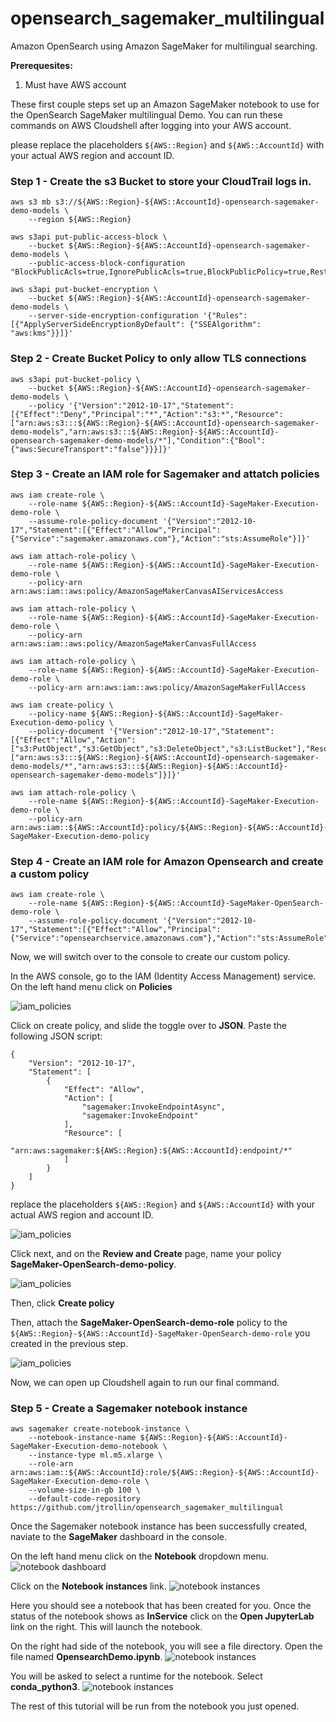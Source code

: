 # opensearch_sagemaker_multilingual
Amazon OpenSearch using Amazon SageMaker for multilingual searching.

 **Prerequesites:**
 1. Must have AWS account

These first couple steps set up an Amazon SageMaker notebook to use for the OpenSearch SageMaker multilingual Demo. You can run these commands on AWS Cloudshell after logging into your AWS account.

please replace the placeholders ```${AWS::Region}``` and ```${AWS::AccountId}``` with your actual AWS region and account ID.

### Step 1 - Create the s3 Bucket to store your CloudTrail logs in.
```
aws s3 mb s3://${AWS::Region}-${AWS::AccountId}-opensearch-sagemaker-demo-models \
    --region ${AWS::Region} 
```
```
aws s3api put-public-access-block \
    --bucket ${AWS::Region}-${AWS::AccountId}-opensearch-sagemaker-demo-models \
    --public-access-block-configuration "BlockPublicAcls=true,IgnorePublicAcls=true,BlockPublicPolicy=true,RestrictPublicBuckets=true"
```
```
aws s3api put-bucket-encryption \
    --bucket ${AWS::Region}-${AWS::AccountId}-opensearch-sagemaker-demo-models \
    --server-side-encryption-configuration '{"Rules": [{"ApplyServerSideEncryptionByDefault": {"SSEAlgorithm": "aws:kms"}}]}'
```
### Step 2 - Create Bucket Policy to only allow TLS connections
```
aws s3api put-bucket-policy \
    --bucket ${AWS::Region}-${AWS::AccountId}-opensearch-sagemaker-demo-models \
    --policy '{"Version":"2012-10-17","Statement":[{"Effect":"Deny","Principal":"*","Action":"s3:*","Resource":["arn:aws:s3:::${AWS::Region}-${AWS::AccountId}-opensearch-sagemaker-demo-models","arn:aws:s3:::${AWS::Region}-${AWS::AccountId}-opensearch-sagemaker-demo-models/*"],"Condition":{"Bool":{"aws:SecureTransport":"false"}}}]}'
```
### Step 3 - Create an IAM role for Sagemaker and attatch policies
```
aws iam create-role \
    --role-name ${AWS::Region}-${AWS::AccountId}-SageMaker-Execution-demo-role \
    --assume-role-policy-document '{"Version":"2012-10-17","Statement":[{"Effect":"Allow","Principal":{"Service":"sagemaker.amazonaws.com"},"Action":"sts:AssumeRole"}]}'
```
```
aws iam attach-role-policy \
    --role-name ${AWS::Region}-${AWS::AccountId}-SageMaker-Execution-demo-role \
    --policy-arn arn:aws:iam::aws:policy/AmazonSageMakerCanvasAIServicesAccess
```
```
aws iam attach-role-policy \
    --role-name ${AWS::Region}-${AWS::AccountId}-SageMaker-Execution-demo-role \
    --policy-arn arn:aws:iam::aws:policy/AmazonSageMakerCanvasFullAccess
```
```
aws iam attach-role-policy \
    --role-name ${AWS::Region}-${AWS::AccountId}-SageMaker-Execution-demo-role \
    --policy-arn arn:aws:iam::aws:policy/AmazonSageMakerFullAccess
```
```
aws iam create-policy \
    --policy-name ${AWS::Region}-${AWS::AccountId}-SageMaker-Execution-demo-policy \
    --policy-document '{"Version":"2012-10-17","Statement":[{"Effect":"Allow","Action":["s3:PutObject","s3:GetObject","s3:DeleteObject","s3:ListBucket"],"Resource":["arn:aws:s3:::${AWS::Region}-${AWS::AccountId}-opensearch-sagemaker-demo-models/*","arn:aws:s3:::${AWS::Region}-${AWS::AccountId}-opensearch-sagemaker-demo-models"]}]}'
```
```
aws iam attach-role-policy \
    --role-name ${AWS::Region}-${AWS::AccountId}-SageMaker-Execution-demo-role \
    --policy-arn arn:aws:iam::${AWS::AccountId}:policy/${AWS::Region}-${AWS::AccountId}-SageMaker-Execution-demo-policy
```
### Step 4 - Create an IAM role for Amazon Opensearch and create a custom policy
```
aws iam create-role \
    --role-name ${AWS::Region}-${AWS::AccountId}-SageMaker-OpenSearch-demo-role \
    --assume-role-policy-document '{"Version":"2012-10-17","Statement":[{"Effect":"Allow","Principal":{"Service":"opensearchservice.amazonaws.com"},"Action":"sts:AssumeRole"}]}'
```
Now, we will switch over to the console to create our custom policy. 

In the AWS console, go to the IAM (Identity Access Management) service. On the left hand menu click on **Policies**

![iam_policies](images/iam_1.PNG)

Click on create policy, and slide the toggle over to **JSON**.
Paste the following JSON script:

```
{
    "Version": "2012-10-17",
    "Statement": [
        {
            "Effect": "Allow",
            "Action": [
                "sagemaker:InvokeEndpointAsync",
                "sagemaker:InvokeEndpoint"
            ],
            "Resource": [
                "arn:aws:sagemaker:${AWS::Region}:${AWS::AccountId}:endpoint/*"
            ]
        }
    ]
}
```
replace the placeholders ```${AWS::Region}``` and ```${AWS::AccountId}``` with your actual AWS region and account ID.

![iam_policies](images/iam_2.PNG)

Click next, and on the **Review and Create** page, name your policy **SageMaker-OpenSearch-demo-policy**. 

![iam_policies](images/iam_3.PNG)

Then, click **Create policy**

Then, attach the **SageMaker-OpenSearch-demo-role** policy to the ```${AWS::Region}-${AWS::AccountId}-SageMaker-OpenSearch-demo-role``` you created in the previous step. 

![iam_policies](images/iam_4.PNG)

Now, we can open up Cloudshell again to run our final command.

### Step 5 - Create a Sagemaker notebook instance
```
aws sagemaker create-notebook-instance \
    --notebook-instance-name ${AWS::Region}-${AWS::AccountId}-SageMaker-Execution-demo-notebook \
    --instance-type ml.m5.xlarge \
    --role-arn arn:aws:iam::${AWS::AccountId}:role/${AWS::Region}-${AWS::AccountId}-SageMaker-Execution-demo-role \
    --volume-size-in-gb 100 \
    --default-code-repository https://github.com/jtrollin/opensearch_sagemaker_multilingual
```

 Once the Sagemaker notebook instance has been successfully created, naviate to the **SageMaker** dashboard in the console.

On the left hand menu click on the **Notebook** dropdown menu.
![notebook dashboard](images/notebooks.png)

Click on the **Notebook instances** link.
![notebook instances](images/demo_notebook.png)

Here you should see a notebook that has been created for you. Once the status of the notebook shows as **InService**  click on the **Open JupyterLab** link on the right.  This will launch the notebook.

On the right had side of the notebook, you will see a file directory.  Open the file named **OpensearchDemo.ipynb**.
![notebook instances](images/open_notebook.png)

You will be asked to select a runtime for the notebook.  Select **conda_python3**.
![notebook instances](images/choose_runtime.png)

The rest of this tutorial will be run from the notebook you just opened.

